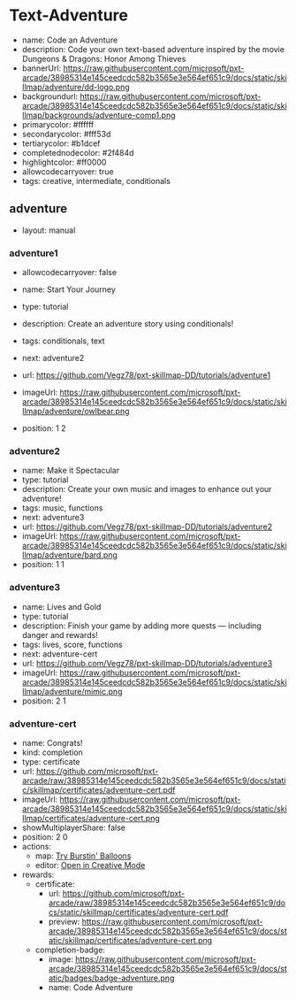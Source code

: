 # Text-Adventure
* name: Code an Adventure
* description: Code your own text-based adventure inspired by the movie Dungeons & Dragons: Honor Among Thieves
* bannerUrl: https://raw.githubusercontent.com/microsoft/pxt-arcade/38985314e145ceedcdc582b3565e3e564ef651c9/docs/static/skillmap/adventure/dd-logo.png
* backgroundurl: https://raw.githubusercontent.com/microsoft/pxt-arcade/38985314e145ceedcdc582b3565e3e564ef651c9/docs/static/skillmap/backgrounds/adventure-comp1.png
* primarycolor: #ffffff
* secondarycolor: #fff53d
* tertiarycolor: #b1dcef
* completednodecolor: #2f484d
* highlightcolor: #ff0000
* allowcodecarryover: true
* tags: creative, intermediate, conditionals


## adventure
* layout: manual


### adventure1
* allowcodecarryover: false

* name: Start Your Journey
* type: tutorial
* description: Create an adventure story using conditionals!
* tags: conditionals, text
* next: adventure2
* url: https://github.com/Vegz78/pxt-skillmap-DD/tutorials/adventure1
* imageUrl: https://raw.githubusercontent.com/microsoft/pxt-arcade/38985314e145ceedcdc582b3565e3e564ef651c9/docs/static/skillmap/adventure/owlbear.png
* position: 1 2



### adventure2
* name: Make it Spectacular
* type: tutorial
* description: Create your own music and images to enhance out your adventure!
* tags: music, functions
* next: adventure3
* url: https://github.com/Vegz78/pxt-skillmap-DD/tutorials/adventure2
* imageUrl: https://raw.githubusercontent.com/microsoft/pxt-arcade/38985314e145ceedcdc582b3565e3e564ef651c9/docs/static/skillmap/adventure/bard.png
* position: 1 1


### adventure3
* name: Lives and Gold
* type: tutorial
* description: Finish your game by adding more quests — including danger and rewards!
* tags: lives, score, functions
* next: adventure-cert
* url: https://github.com/Vegz78/pxt-skillmap-DD/tutorials/adventure3
* imageUrl: https://raw.githubusercontent.com/microsoft/pxt-arcade/38985314e145ceedcdc582b3565e3e564ef651c9/docs/static/skillmap/adventure/mimic.png
* position: 2 1




### adventure-cert
* name: Congrats!
* kind: completion
* type: certificate
* url: https://github.com/microsoft/pxt-arcade/raw/38985314e145ceedcdc582b3565e3e564ef651c9/docs/static/skillmap/certificates/adventure-cert.pdf
* imageUrl: https://raw.githubusercontent.com/microsoft/pxt-arcade/38985314e145ceedcdc582b3565e3e564ef651c9/docs/static/skillmap/certificates/adventure-cert.png
* showMultiplayerShare: false
* position: 2 0
* actions:
    * map: [Try Burstin' Balloons](/skillmap/balloon)
    * editor: [Open in Creative Mode](/)
* rewards:
    * certificate:
        * url: https://github.com/microsoft/pxt-arcade/raw/38985314e145ceedcdc582b3565e3e564ef651c9/docs/static/skillmap/certificates/adventure-cert.pdf
        * preview: https://raw.githubusercontent.com/microsoft/pxt-arcade/38985314e145ceedcdc582b3565e3e564ef651c9/docs/static/skillmap/certificates/adventure-cert.png
    * completion-badge:
        * image: https://raw.githubusercontent.com/microsoft/pxt-arcade/38985314e145ceedcdc582b3565e3e564ef651c9/docs/static/badges/badge-adventure.png
        * name: Code Adventure
